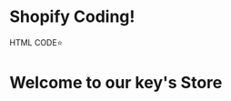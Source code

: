 # Shopify Coding!

HTML CODE⭐

<!DOCTYPE html>
<html>
  <head>
    <title>Vintage Key Store</title>
  </head>
  <body>
    <h1>Welcome to our key's Store</h1>
    </body
</html>
